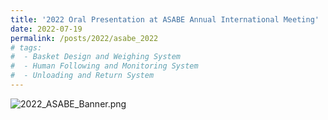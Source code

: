 ```yaml
---
title: '2022 Oral Presentation at ASABE Annual International Meeting'
date: 2022-07-19
permalink: /posts/2022/asabe_2022
# tags:
#  - Basket Design and Weighing System
#  - Human Following and Monitoring System
#  - Unloading and Return System
---
```


<img src="2022/ASABE_2022/2022_ASABE_Banner.png"
     alt="2022_ASABE_Banner.png"
     style="float: left; margin-bottom: 10px;" />


